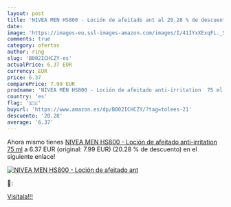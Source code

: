```yaml
---
layout: post
title: 'NIVEA MEN HS800 - Loción de afeitado ant al 20.28 % de descuento'
date: 
image: 'https://images-eu.ssl-images-amazon.com/images/I/41IYxXExqFL._SL200_.jpg'
comments: true
category: ofertas
author: ring
slug: 'B002ICHCZY-es'
actualPrice: 6.37 EUR
currency: EUR
price: 6.37
comparePrice: 7.99 EUR
prodname: 'NIVEA MEN HS800 - Loción de afeitado anti-irritation  75 ml'
country: 'es'
flag: '🇪🇸'
buyurl: 'https://www.amazon.es/dp/B002ICHCZY/?tag=tolees-21'
descuento: '20.28'
average: '6.37'
---
```


Ahora mismo tienes [NIVEA MEN HS800 - Loción de afeitado anti-irritation  75 ml](https://www.amazon.es/dp/B002ICHCZY/?tag=tolees-21) a 6.37 EUR (original: 7.99 EUR) (20.28 %  de descuento) en el siguiente enlace!

[![NIVEA MEN HS800 - Loción de afeitado ant](https://images-eu.ssl-images-amazon.com/images/I/41IYxXExqFL._SL200_.jpg)](https://www.amazon.es/dp/B002ICHCZY/?tag=tolees-21)

🔎:


[Visítala!!!](https://www.amazon.es/dp/B002ICHCZY/?tag=tolees-21)
